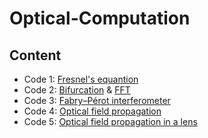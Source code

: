 # Optical-Computation

## Content
- Code 1: [Fresnel's equantion](https://github.com/xiangyu066/Optical-Computation/blob/master/Docs/Code1_FresnelEqn.md)
- Code 2: [Bifurcation](https://github.com/xiangyu066/Optical-Computation/blob/master/Docs/Code2_Bifurcation.md) & [FFT]()
- Code 3: [Fabry–Pérot interferometer](https://github.com/xiangyu066/Optical-Computation/blob/master/Docs/Code3_FabryPerot.md)
- Code 4: [Optical field propagation](https://github.com/xiangyu066/Optical-Computation/blob/master/Docs/Code4_FieldPropagation.md)
- Code 5: [Optical field propagation in a lens]()
